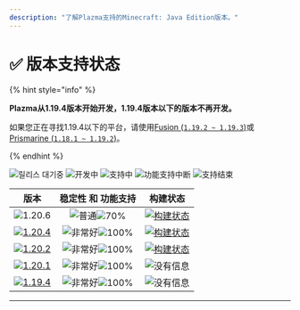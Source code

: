 ```yaml
---
description: "了解Plazma支持的Minecraft: Java Edition版本。"
---
```


# ✅ 版本支持状态

{% hint style="info" %}

**Plazma从1.19.4版本开始开发，1.19.4版本以下的版本不再开发。**

如果您正在寻找1.19.4以下的平台，请使用[Fusion (`1.19.2 ~ 1.19.3`)](https://github.com/RuinedTechnologyUnify/Fusion)或[Prismarine (`1.18.1 ~ 1.19.2`)](https://github.com/PrismarineTeam/Prismarine)。

{% endhint %}

[wtr]: https://badge.plazmamc.org/0/릴리스%20대기중
[idv]: https://badge.plazmamc.org/1/开发中
[atv]: https://badge.plazmamc.org/2/支持中
[fse]: https://badge.plazmamc.org/6/功能支持中断
[eol]: https://badge.plazmamc.org/4/支持结束
[ukn]: https://badge.plazmamc.org/0/没有信息
[vgd]: https://badge.plazmamc.org/1/非常好
[mid]: https://badge.plazmamc.org/6/普通
[100]: https://badge.plazmamc.org/percent/100

![릴리스 대기중][wtr] ![开发中][idv] ![支持中][atv] ![功能支持中断][fse] ![支持结束][eol]

|                                         版本                                        |                     稳定性    和    功能支持                    |                                              构建状态                                             |
| :-------------------------------------------------------------------------------: | :-----------------------------------------------------: | :-------------------------------------------------------------------------------------------: |
|                   ![1.20.6](https://badge.plazmamc.org/1/1.20.6)                  | ![普通][vgd]![70%](https://badge.plazmamc.org/percent/70) | [![构建状态](https://build.plazmamc.org/1.20.6)](https://build.plazmamc.org/1.20.6?redirect=true) |
| [![1.20.4](https://badge.plazmamc.org/2/1.20.4)](https://git.plazmamc.org/1.20.4) |                 ![非常好][vgd]![100%][100]                 | [![构建状态](https://build.plazmamc.org/1.20.4)](https://build.plazmamc.org/1.20.4?redirect=true) |
| [![1.20.2](https://badge.plazmamc.org/4/1.20.2)](https://git.plazmamc.org/1.20.2) |                 ![非常好][vgd]![100%][100]                 | [![构建状态](https://build.plazmamc.org/1.20.2)](https://build.plazmamc.org/1.20.2?redirect=true) |
| [![1.20.1](https://badge.plazmamc.org/4/1.20.1)](https://git.plazmamc.org/1.20.1) |                 ![非常好][vgd]![100%][100]                 |                                          ![没有信息][ukn]                                         |
| [![1.19.4](https://badge.plazmamc.org/4/1.19.4)](https://git.plazmamc.org/1.19.4) |                 ![非常好][vgd]![100%][100]                 |                                          ![没有信息][ukn]                                         |

***
